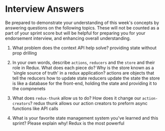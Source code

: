 # Interview Answers

Be prepared to demonstrate your understanding of this week's concepts by answering questions on the following topics. These will not be counted as a part of your sprint score but will be helpful for preparing you for your endorsement interview, and enhancing overall understanding.

1. What problem does the context API help solve?
   providing state without prop drilling

2. In your own words, describe `actions`, `reducers` and the `store` and their role in Redux. What does each piece do? Why is the store known as a 'single source of truth' in a redux application?
   actions are objects that tell the reducers how to update state
   reducers update the state
   the store is like a database for the front-end, holding the state and providing it to the compnenets

3. What does `redux-thunk` allow us to do? How does it change our `action-creators`?
   redux thunk allows our action creators to preform async functions like API calls

4. What is your favorite state management system you've learned and this sprint? Please explain why!
   Redux is the most powerful
